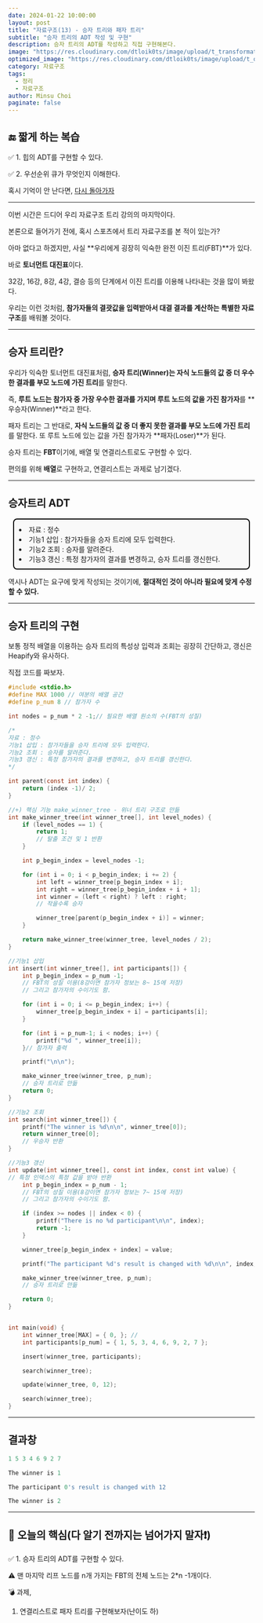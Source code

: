 ```yaml
---
date: 2024-01-22 10:00:00
layout: post
title: "자료구조(13) - 승자 트리와 패자 트리"
subtitle: "승자 트리의 ADT 작성 및 구현"
description: 승자 트리의 ADT를 작성하고 직접 구현해본다.
image: "https://res.cloudinary.com/dtloik0ts/image/upload/t_transformation/v1704821720/data_structure_yoppg7.png"
optimized_image: "https://res.cloudinary.com/dtloik0ts/image/upload/t_opt/v1704821720/data_structure_yoppg7.png"
category: 자료구조
tags:
  - 정리
  - 자료구조
author: Minsu Choi
paginate: false
---
```


<h2>🔚 짧게 하는 복습</h2>

✅ 1. 힙의 ADT를 구현할 수 있다.

✅ 2. 우선순위 큐가 무엇인지 이해한다.

혹시 기억이 안 난다면, <u><a href = "/자료구조(12)-heap과-priority-queue의-adt와-구현/"> 다시 돌아가자</a></u>

---

이번 시간은 드디어 우리 자료구조 트리 강의의 마지막이다.

본론으로 들어가기 전에, 혹시 스포츠에서 트리 자료구조를 본 적이 있는가?

아마 없다고 하겠지만, 사실 **우리에게 굉장히 익숙한 완전 이진 트리(FBT)**가 있다.

바로 **토너먼트 대진표**이다.

32강, 16강, 8강, 4강, 결승 등의 단계에서 이진 트리를 이용해 나타내는 것을 많이 봐왔다.

우리는 이런 것처럼, **참가자들의 결괏값을 입력받아서 대결 결과를 계산하는 특별한 자료구조**를 배워볼 것이다.

---

## 승자 트리란?

우리가 익숙한 토너먼트 대진표처럼, **승자 트리(Winner)는 자식 노드들의 값 중 더 우수한 결과를 부모 노드에 가진 트리**를 말한다.

즉, **루트 노드는 참가자 중 가장 우수한 결과를 가지며 루트 노드의 값을 가진 참가자**를 **우승자(Winner)**라고 한다.

패자 트리는 그 반대로, **자식 노드들의 값 중 더 좋지 못한 결과를 부모 노드에 가진 트리**를 말한다. 또 루트 노드에 있는 값을 가진 참가자가 **패자(Loser)**가 된다.

승자 트리는 **FBT**이기에, 배열 및 연결리스트로도 구현할 수 있다.

편의를 위해 **배열**로 구현하고, 연결리스트는 과제로 남기겠다.

---

<h2>승자트리 ADT</h2>

<div style="border: 2px solid black; padding: 10px; margin: 10px; background-color: #f9f9f9; border-radius: 8px;">
  <li>자료 : 정수</li>
  <li>기능1 삽입 : 참가자들을 승자 트리에 모두 입력한다.</li>
  <li>기능2 조회 : 승자를 알려준다.</li>
  <li>기능3 갱신 : 특정 참가자의 결과를 변경하고, 승자 트리를 갱신한다. </li>
</div>

역시나 ADT는 요구에 맞게 작성되는 것이기에, **절대적인 것이 아니라 필요에 맞게 수정할 수 있다.**

---

## 승자 트리의 구현

보통 정적 배열을 이용하는 승자 트리의 특성상 입력과 조회는 굉장히 간단하고, 갱신은 Heapify와 유사하다.

직접 코드를 짜보자.

```c
#include <stdio.h>
#define MAX 1000 // 여분의 배열 공간
#define p_num 8 // 참가자 수

int nodes = p_num * 2 -1;// 필요한 배열 원소의 수(FBT의 성질)

/*
자료 : 정수
기능1 삽입 : 참가자들을 승자 트리에 모두 입력한다.
기능2 조회 : 승자를 알려준다.
기능3 갱신 : 특정 참가자의 결과를 변경하고, 승자 트리를 갱신한다.
*/

int parent(const int index) {
	return (index -1)/ 2;
}

//+) 핵심 기능 make_winner_tree - 위너 트리 구조로 만듦
int make_winner_tree(int winner_tree[], int level_nodes) {
	if (level_nodes == 1) {
		return 1;
		// 탈출 조건 및 1 반환
	}

	int p_begin_index = level_nodes -1;

	for (int i = 0; i < p_begin_index; i += 2) {
		int left = winner_tree[p_begin_index + i];
		int right = winner_tree[p_begin_index + i + 1];
		int winner = (left < right) ? left : right;
		// 작을수록 승자

		winner_tree[parent(p_begin_index + i)] = winner;
	}

	return make_winner_tree(winner_tree, level_nodes / 2);
}

//기능1 삽입
int insert(int winner_tree[], int participants[]) {
	int p_begin_index = p_num -1;
	// FBT의 성질 이용(8강이면 참가자 정보는 8~ 15에 저장)
	// 그리고 참가자의 수이기도 함.

	for (int i = 0; i <= p_begin_index; i++) {
		winner_tree[p_begin_index + i] = participants[i];
	}

	for (int i = p_num-1; i < nodes; i++) {
		printf("%d ", winner_tree[i]);
	}// 참가자 출력

	printf("\n\n");

	make_winner_tree(winner_tree, p_num);
	// 승자 트리로 만듦
	return 0;
}

//기능2 조회
int search(int winner_tree[]) {
	printf("The winner is %d\n\n", winner_tree[0]);
	return winner_tree[0];
	// 우승자 반환
}

//기능3 갱신
int update(int winner_tree[], const int index, const int value) {
// 특정 인덱스의 특정 값을 받아 반환
	int p_begin_index = p_num - 1;
	// FBT의 성질 이용(8강이면 참가자 정보는 7~ 15에 저장)
	// 그리고 참가자의 수이기도 함.

	if (index >= nodes || index < 0) {
		printf("There is no %d participant\n\n", index);
		return -1;
	}

	winner_tree[p_begin_index + index] = value;

	printf("The participant %d's result is changed with %d\n\n", index, value);

	make_winner_tree(winner_tree, p_num);
	// 승자 트리로 만듦

	return 0;
}


int main(void) {
	int winner_tree[MAX] = { 0, }; //
	int participants[p_num] = { 1, 5, 3, 4, 6, 9, 2, 7 };

	insert(winner_tree, participants);

	search(winner_tree);

	update(winner_tree, 0, 12);

	search(winner_tree);
}
```

---

## 결과창

```js
1 5 3 4 6 9 2 7

The winner is 1

The participant 0's result is changed with 12

The winner is 2
```

---

<h2>📖 오늘의 핵심(다 알기 전까지는 넘어가지 말자❗)</h2>

✅ 1. 승자 트리의 ADT를 구현할 수 있다.

⚠️ 맨 마지막 리프 노드를 n개 가지는 FBT의 전체 노드는 2\*n \-1개이다.

💣 과제,

1. 연결리스트로 패자 트리를 구현해보자(난이도 하)

<script>
	console.log(document.querySelectorAll("div > div > pre > code"));
	document.querySelectorAll("div > div > pre > code")[0].style.fontSize = "15px";
</script>
